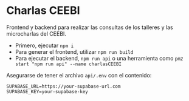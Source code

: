 # Charlas CEEBI

Frontend y backend para realizar las consultas de los talleres y las microcharlas del CEEBI.

- Primero, ejecutar `npm i`
- Para generar el frontend, utilizar `npm run build`
- Para ejecutar el backend, `npm run api` o una herramienta como `pm2 start "npm run api" --name charlasCEEBI`

Asegurarse de tener el archivo `api/.env` con el contenido:
````dotenv
SUPABASE_URL=https://your-supabase-url.com
SUPABASE_KEY=your-supabase-key
````